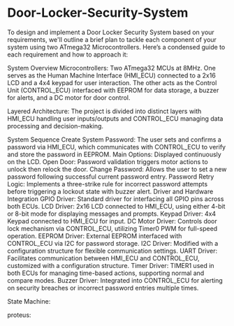# Door-Locker-Security-System

To design and implement a Door Locker Security System based on your requirements, we'll outline a brief plan to tackle each component of your system using two ATmega32 Microcontrollers. Here’s a condensed guide to each requirement and how to approach it:

System Overview
Microcontrollers: Two ATmega32 MCUs at 8MHz. One serves as the Human Machine Interface (HMI_ECU) connected to a 2x16 LCD and a 4x4 keypad for user interaction. The other acts as the Control Unit (CONTROL_ECU) interfaced with EEPROM for data storage, a buzzer for alerts, and a DC motor for door control.

Layered Architecture: The project is divided into distinct layers with HMI_ECU handling user inputs/outputs and CONTROL_ECU managing data processing and decision-making.

System Sequence
Create System Password: The user sets and confirms a password via HMI_ECU, which communicates with CONTROL_ECU to verify and store the password in EEPROM.
Main Options: Displayed continuously on the LCD.
Open Door: Password validation triggers motor actions to unlock then relock the door.
Change Password: Allows the user to set a new password following successful current password entry.
Password Retry Logic: Implements a three-strike rule for incorrect password attempts before triggering a lockout state with buzzer alert.
Driver and Hardware Integration
GPIO Driver: Standard driver for interfacing all GPIO pins across both ECUs.
LCD Driver: 2x16 LCD connected to HMI_ECU, using either 4-bit or 8-bit mode for displaying messages and prompts.
Keypad Driver: 4x4 Keypad connected to HMI_ECU for input.
DC Motor Driver: Controls door lock mechanism via CONTROL_ECU, utilizing Timer0 PWM for full-speed operation.
EEPROM Driver: External EEPROM interfaced with CONTROL_ECU via I2C for password storage.
I2C Driver: Modified with a configuration structure for flexible communication settings.
UART Driver: Facilitates communication between HMI_ECU and CONTROL_ECU, customized with a configuration structure.
Timer Driver: TIMER1 used in both ECUs for managing time-based actions, supporting normal and compare modes.
Buzzer Driver: Integrated into CONTROL_ECU for alerting on security breaches or incorrect password entries multiple times.

State Machine:

proteus:
